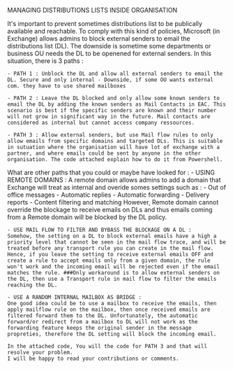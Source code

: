 MANAGING DISTRIBUTIONS LISTS INSIDE ORGANISATION

It's important to prevent sometimes distributions list to be publically available and reachable. 
To comply with this kind of policies, Microsoft (in Exchange) allows admins to block external senders to email the distributions list (DL). 
The downside is sometime some departments or business OU needs the DL to be openened for external senders. In this situation, there is 3 paths :

    - PATH 1 : Unblock the DL and allow all external senders to email the DL. Secure and only internal - Downside, if some OU wants external com. they have to use shared mailboxes

    - PATH 2 : Leave the DL blocked and only allow some known senders to email the DL by adding the known senders as Mail Contacts in EAC. This scenario is best if the specific senders are known and their number will not grow in significant way in the future. Mail contacts are considered as internal but cannot access company ressources.

    - PATH 3 : Allow external senders, but use Mail flow rules to only allow emails from specific domains and targeted DLs. This is suitable in sutuation where the organisation will have lot of exchange with a partner, and where emails could be sent by anyone in the other organisation. The code attached explain how to do it from Powershell. 

What are other paths that you could or maybe have looked for :
    - USING REMOTE DOMAINS : 
    A remote domain allows admins to add a domain that Exchange will treat as internal and overide somes settings such as :
        - Out of office messages
        - Automatic replies
        - Automatic forwarding
        - Delivery reports
        - Content filtering and matching
    However, Remote domain cannot override the blockage to receive emails on DLs and thus emails coming from a Remote domain will be blocked by the DL policy. 

    - USE MAIL FLOW TO FILTER AND BYBASS THE BLOCKAGE ON A DL :
    Somehow, the setting on a DL to block external emails have a high a priority level that cannot be seen in the mail flow trace, and will be treated before any transport rule you can create in the mail flow. Hence, if you leave the setting to receive external emails OFF and create a rule to accept emails only from a given domain, the rule won't work and the incoming email will be rejected even if the email matches the rule. ###Only workaround is to allow external senders on the DL, then use a Transport rule in mail flow to filter the emails reaching the DL.

    - USE A RANDOM INTERNAL MAILBOX AS BRIDGE :
    One good idea could be to use a mailbox to receive the emails, then apply mailflow rule on the mailbox, then once received emails are filtered forward them to the DL. Unfortunately, the automatic forward/or redirect from a mailbox to DL will not work as the forwarding feature keeps the original sender in the message propreties, therefore the DL setting will block the incoming email. 

    In the attached code, You will the code for PATH 3 and that will resolve your problem. 
    I will be happy to read your contributions or comments. 
